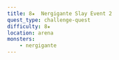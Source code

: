 ```yaml
---
title: 8★  Nergigante Slay Event 2
quest_type: challenge-quest
difficulty: 8★
location: arena
monsters:
    - nergigante
---
```


